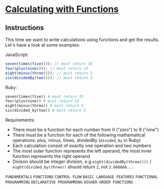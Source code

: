 # [Calculating with Functions](https://www.codewars.com/kata/525f3eda17c7cd9f9e000b39/train/python)

## Instructions

This time we want to write calculations using functions and get the results. Let's have a look at some examples:

JavaScript:

```javascript
seven(times(five())); // must return 35
four(plus(nine())); // must return 13
eight(minus(three())); // must return 5
six(dividedBy(two())); // must return 3
```

Ruby:

```ruby
seven(times(five)) # must return 35
four(plus(nine)) # must return 13
eight(minus(three)) # must return 5
six(divided_by(two)) # must return 3
```

Requirements:

 + There must be a function for each number from 0 ("zero") to 9 ("nine")
 + There must be a function for each of the following mathematical operations: plus, minus, times, dividedBy (`divided_by` in Ruby)
 + Each calculation consist of exactly one operation and two numbers
 + The most outer function represents the left operand, the most inner function represents the right operand
 + Divison should be integer division, e.g `eight(dividedBy(three()))` / `eight(divided_by(three))` should return `2`, not `2.666666...`


`FUNDAMENTALS` `FUNCTIONS` `CONTROL FLOW` `BASIC LANGUAGE FEATURES` `FUNCTIONAL PROGRAMMING` `DECLARATIVE PROGRAMMING` `HIGHER-ORDER FUNCTIONS`
